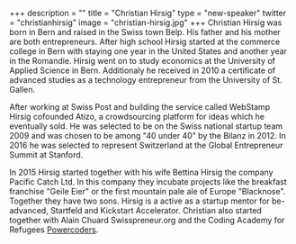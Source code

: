 +++
description = ""
title = "Christian Hirsig"
type = "new-speaker"
twitter = "christianhirsig"
image = "christian-hirsig.jpg"
+++
Christian Hirsig was born in Bern and raised in the Swiss town Belp. His father and his
mother are both entrepreneurs. After high school Hirsig started at the commerce college in
Bern with staying one year in the United States and another year in the Romandie. Hirsig
went on to study economics at the University of Applied Science in Bern. Additionaly he
received in 2010 a certificate of advanced studies as a technology entrepreneur from the
University of St. Gallen.

After working at Swiss Post and building the service called WebStamp Hirsig cofounded
Atizo, a crowdsourcing platform for ideas which he eventually sold. He was selected to be
on the Swiss national startup team 2009 and was chosen to be among "40 under 40" by the
Bilanz in 2012. In 2016 he was selected to represent Switzerland at the Global
Entrepreneur Summit at Stanford.

In 2015 Hirsig started together with his wife Bettina Hirsig the company
Pacific Catch Ltd. In this company they incubate projects like the breakfast franchise
"Geile Eier" or the first mountain pale ale of Europe "Blacknose". Together they have two
sons. Hirsig is a active as a startup mentor for be-advanced, Startfeld and Kickstart
Accelerator. Christian also started together with Alain Chuard Swisspreneur.org and the
Coding Academy for Refugees [Powercoders](https://powercoders.org/).